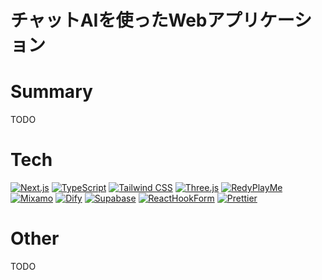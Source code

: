 # チャットAIを使ったWebアプリケーション

# Summary

TODO

# Tech

[![Next.js](https://img.shields.io/badge/Next.js-000000?style=for-the-badge&logo=next.js&logoColor=white)](https://nextjs.org/)
[![TypeScript](https://img.shields.io/badge/TypeScript-007ACC?style=for-the-badge&logo=typescript&logoColor=white)](https://www.typescriptlang.org/)
[![Tailwind CSS](https://img.shields.io/badge/Tailwind_CSS-38B2AC?style=for-the-badge&logo=tailwind-css&logoColor=white)](https://tailwindcss.com/)
[![Three.js](https://img.shields.io/badge/Three.js-000000?style=for-the-badge&logo=three.js&logoColor=white)](https://threejs.org/)
[![RedyPlayMe](https://img.shields.io/badge/RedyPlayMe-000000?style=for-the-badge&logo=redyplayme&logoColor=white)](https://readyplayer.me/)
[![Mixamo](https://img.shields.io/badge/Mixamo-000000?style=for-the-badge&logo=mixamo&logoColor=white)](https://mixamo.com/)
[![Dify](https://img.shields.io/badge/Dify-000000?style=for-the-badge&logo=dify&logoColor=white)](https://dify.ai/)
[![Supabase](https://img.shields.io/badge/Supabase-000000?style=for-the-badge&logo=supabase&logoColor=white)](https://supabase.com/)
[![ReactHookForm](https://img.shields.io/badge/ReactHookForm-000000?style=for-the-badge&logo=reacthookform&logoColor=white)](https://react-hook-form.com/)
[![Prettier](https://img.shields.io/badge/Prettier-000000?style=for-the-badge&logo=prettier&logoColor=white)](https://prettier.io/)

# Other

TODO
